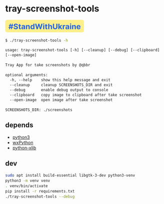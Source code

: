 # tray-screenshot-tools

[![Stand With Ukraine](https://raw.githubusercontent.com/vshymanskyy/StandWithUkraine/main/badges/StandWithUkraine.svg)](https://github.com/vshymanskyy/StandWithUkraine/blob/main/docs/README.md)

```bash
$ ./tray-screenshot-tools -h
```

```
usage: tray-screenshot-tools [-h] [--cleanup] [--debug] [--clipboard] [--open-image]

Tray App for take screenshots by @qbbr

optional arguments:
  -h, --help    show this help message and exit
  --cleanup     cleanup SCREENSHOTS_DIR and exit
  --debug       enable debug output to console
  --clipboard   copy image to clipboard after take screenshot
  --open-image  open image after take screenshot

SCREENSHOTS_DIR: ./screenshots
```

## depends

* [python3](https://www.python.org/)
* [wxPython](https://wxpython.org/)
* [python-xlib](https://pypi.org/project/python-xlib/)

## dev

```bash
sudo apt install build-essential libgtk-3-dev python3-venv
python3 -m venv venv
. venv/bin/activate
pip install -r requirements.txt
./tray-screenshot-tools --debug
```

